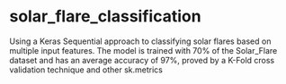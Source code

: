 # solar_flare_classification
Using a Keras Sequential approach to classifying solar flares based on multiple input features. The model is trained with 70% of the Solar_Flare dataset and 
has an average accuracy of 97%, proved by a K-Fold cross validation technique and other sk.metrics
